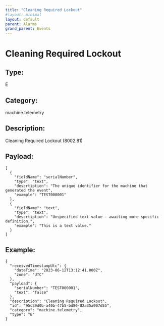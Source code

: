 ```yaml
---
title: "Cleaning Required Lockout"
#layout: minimal
layout: default
parent: Alarms
grand_parent: Events
---
```


# Cleaning Required Lockout

## Type:

E

## Category:

machine.telemetry

## Description: 

Cleaning Required Lockout (8002.81)

## Payload:

```
[
  {
    "fieldName": "serialNumber",
    "type": "text",
    "descrtiption": "The unique identifier for the machine that generated the event",
    "example": "TEST000001"
  },
  {
    "fieldName": "text",
    "type": "text",
    "descrtiption": "Unspecified text value - awaiting more specific definition.",
    "example": "This is a text value."
  }
]
```

## Example:

```
{
  "receivedTimestampUtc": {
    "dateTime": "2023-06-12T13:12:41.000Z",
    "zone": "UTC"
  },
  "payload": {
    "serialNumber": "TEST000001",
    "text": "false"
  },
  "description": "Cleaning Required Lockout",
  "id": "95c39d0b-a40b-47b5-bd80-02a35a907d55",
  "category": "machine.telemetry",
  "type": "E"
}
```
